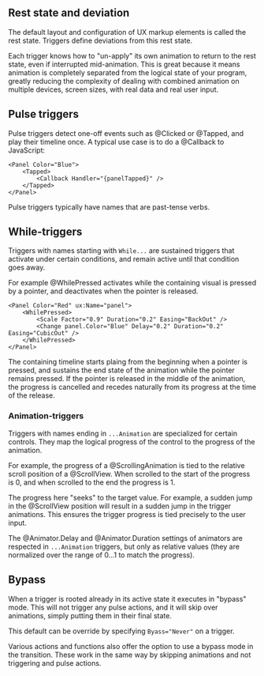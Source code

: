## Rest state and deviation

The default layout and configuration of UX markup elements is called the rest state. Triggers define deviations from this rest state.

Each trigger knows how to "un-apply" its own animation to return to the rest state, even if interrupted mid-animation. This is great because 
it means animation is completely separated from the logical state of your program, greatly reducing the complexity of dealing with combined
animation on multiple devices, screen sizes, with real data and real user input.


## Pulse triggers

Pulse triggers detect one-off events such as @Clicked or @Tapped, and play their timeline once. A typical
use case is to do a @Callback to JavaScript:

	<Panel Color="Blue">
		<Tapped>
			<Callback Handler="{panelTapped}" />
		</Tapped>
	</Panel>

Pulse triggers typically have names that are past-tense verbs.

## While-triggers

Triggers with names starting with `While...` are sustained triggers that activate under certain conditions, and remain active until that 
condition goes away. 

For example @WhilePressed activates while the containing visual is pressed by a pointer, and deactivates when the pointer is released.

	<Panel Color="Red" ux:Name="panel">
		<WhilePressed>
			<Scale Factor="0.9" Duration="0.2" Easing="BackOut" />
			<Change panel.Color="Blue" Delay="0.2" Duration="0.2" Easing="CubicOut" />
		</WhilePressed>
	</Panel>

The containing timeline starts plaing from the beginning when a pointer is pressed, and sustains the end state of the animation while the
pointer remains pressed. If the pointer is released in the middle of the animation, the progress is cancelled and recedes naturally from 
its progress at the time of the release.

### Animation-triggers

Triggers with names ending in `...Animation` are specialized for certain controls. They map the logical progress of the control to the progress of the animation.

For example, the progress of a @ScrollingAnimation is tied to the relative scroll position of a @ScrollView. When scrolled to the start of the progress is 0, and when scrolled to the end the progress is 1.

The progress here "seeks" to the target value. For example, a sudden jump in the @ScrollView position will result in a sudden jump in the trigger animations. This ensures the trigger progress is tied precisely to the user input.

The @Animator.Delay and @Animator.Duration settings of animators are respected in `...Animation` triggers, but only as relative values (they are normalized over the range of 0...1 to match the progress).

## Bypass

When a trigger is rooted already in its active state it executes in "bypass" mode. This will not trigger any pulse actions, and it will skip over animations, simply putting them in their final state.

This default can be override by specifying `Byass="Never"` on a trigger.

Various actions and functions also offer the option to use a bypass mode in the transition. These work in the same way by skipping animations and not triggering and pulse actions.

